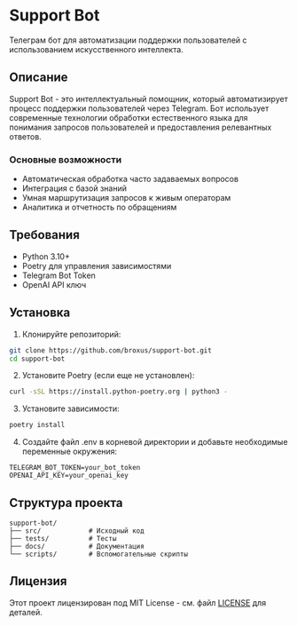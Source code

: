 # Support Bot

Телеграм бот для автоматизации поддержки пользователей с использованием искусственного интеллекта.

## Описание

Support Bot - это интеллектуальный помощник, который автоматизирует процесс поддержки пользователей через Telegram. Бот использует современные технологии обработки естественного языка для понимания запросов пользователей и предоставления релевантных ответов.

### Основные возможности

- Автоматическая обработка часто задаваемых вопросов
- Интеграция с базой знаний
- Умная маршрутизация запросов к живым операторам
- Аналитика и отчетность по обращениям

## Требования

- Python 3.10+
- Poetry для управления зависимостями
- Telegram Bot Token
- OpenAI API ключ

## Установка

1. Клонируйте репозиторий:
```bash
git clone https://github.com/broxus/support-bot.git
cd support-bot
```

2. Установите Poetry (если еще не установлен):
```bash
curl -sSL https://install.python-poetry.org | python3 -
```

3. Установите зависимости:
```bash
poetry install
```

4. Создайте файл .env в корневой директории и добавьте необходимые переменные окружения:
```
TELEGRAM_BOT_TOKEN=your_bot_token
OPENAI_API_KEY=your_openai_key
```

## Структура проекта

```
support-bot/
├── src/            # Исходный код
├── tests/          # Тесты
├── docs/           # Документация
└── scripts/        # Вспомогательные скрипты
```

## Лицензия

Этот проект лицензирован под MIT License - см. файл [LICENSE](LICENSE) для деталей. 